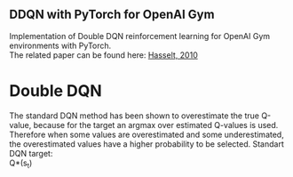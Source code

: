 ## DDQN with PyTorch for OpenAI Gym
Implementation of Double DQN reinforcement learning for OpenAI Gym environments with PyTorch.  
The related paper can be found here: [Hasselt, 2010](https://papers.nips.cc/paper/3964-double-q-learning)

# Double DQN
The standard DQN method has been shown to overestimate the true Q-value, because for the target an argmax over estimated Q-values is used. Therefore when some values are overestimated and some underestimated, the overestimated values have a higher probability to be selected.
Standart DQN target:  
Q*(s<sub>t</sub>)



